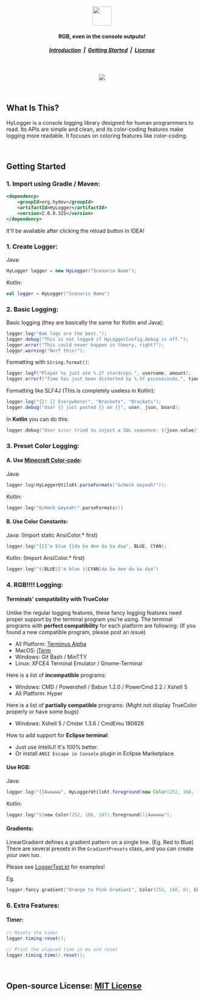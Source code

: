 <h1 align="center">
  <a href="#!">
    <img src="https://i.imgur.com/OyCCc9z.jpg" height="50">
  </a>
</h1>
<h4 align="center">
  RGB, even in the console outputs!
</h4>
<h5 align="center">
  <a href="#introduction">Introduction</a>&nbsp;&nbsp;|&nbsp;
  <a href="#development">Getting Started</a>&nbsp;&nbsp;|&nbsp;
  <a href="#license">License</a>
</h5>

<br>

<p align="center">
  <img src="https://i.imgur.com/TqgyUJt.png">
</p>

<br>

<a name="introduction"></a>
What Is This?
--------

HyLogger is a console logging library designed for human programmers to read. Its APIs are simple and clean, and its color-coding features make logging more readable. It focuses on coloring features like color-coding.


<br>

<a name="development"></a>
## Getting Started

### 1. Import using Gradle / Maven:

```xml
<dependency>
    <groupId>org.hydev</groupId>
    <artifactId>HyLogger</artifactId>
    <version>2.0.0.325</version>
</dependency>
```

It'll be available after clicking the reload button in IDEA!

### 1. Create Logger:

Java: 

```java
HyLogger logger = new HyLogger("Scenario Name");
```

Kotlin:

```kotlin
val logger = HyLogger("Scenario Name")
```

### 2. Basic Logging:

Basic logging (they are basically the same for Kotlin and Java):

```java
logger.log("Oak logs are the best.");
logger.debug("This is not logged if HyLoggerConfig.debug is off.");
logger.error("This could never happen in theory, right?");
logger.warning("Nerf this!");
```

Formatting with `String.format()`:

```java
logger.logf("Player %s just ate %.2f stardrops.", username, amount);
logger.errorf("Time has just been distorted by %.5f picoseconds.", timeDiff);
```

Formatting like SLF4J (This is completely useless in Kotlin):

```java
logger.log("{}! {} Everywhere!", "Brackets", "Brackets");
logger.debug("User {} just posted {} on {}", user, json, board);
```

In **Kotlin** you can do this:

```kotlin
logger.debug("User $user tried to inject a SQL sequence: ${json.value}")
```

### 3. Preset Color Logging:

#### A. Use [**Minecraft Color-code**](https://www.spigotmc.org/attachments/example2-png.188806/):

Java:

```java
logger.log(HyLoggerUtilsKt.parseFormats("&cHeck &eyeah!"));
```

Kotlin:

```kotlin
logger.log("&cHeck &eyeah!".parseFormats())
```

#### B. Use Color Constants:

Java: (Import static AnsiColor.* first)

```java
logger.log("{}I'm blue {}da ba dee da ba daa", BLUE, CYAN);
```

Kotlin: (Import AnsiColor.* first)

```kotlin
logger.log("${BLUE}I'm blue ${CYAN}da ba dee da ba daa")
```

### 4. RGB!!!! Logging:

#### Terminals' compatibility with TrueColor

Unlike the regular logging features, 
these fancy logging features need proper support by the terminal program you're using. 
The terminal programs with **perfect compatibility** for each platform are following:
(If you found a new compatible program, please post an issue)

- All Platform: [Terminus Alpha](https://github.com/Eugeny/terminus)
- MacOS: [iTerm](https://www.iterm2.com/)
- Windows: Git Bash / MinTTY
- Linux: XFCE4 Terminal Emulator / Gnome-Terminal

Here is a list of **incompatible** programs:

- Windows: CMD / Powershell / Babun 1.2.0 / PowerCmd 2.2 / Xshell 5
- All Platform: Hyper

Here is a list of **partially compatible** programs: 
(Might not display TrueColor properly or have some bugs)

- Windows: Xshell 5 / Cmder 1.3.6 / CmdEmu 180626

How to add support for **Eclipse terminal**:

- Just use IntelliJ! It's 100% better.
- Or install `ANSI Escape in Console` plugin in Eclipse Marketplace.

#### Use RGB:

Java:

```java
logger.log("{}Awwwww", HyLoggerUtilsKt.foreground(new Color(252, 168, 187)));
```

Kotlin:

```kotlin
logger.log("${new Color(252, 168, 187).foreground()}Awwwww");
```

#### Gradients:

LinearGradient defines a gradient pattern on a single line. (Eg. Red to Blue)
There are several presets in the `GradientPresets` class,
and you can create your own too.

Please see [LoggerTest.kt](https://github.com/HyDevelop/HyLogger/blob/master/src/test/java/LoggerTest.kt) for examples!

Eg.

```kotlin
logger.fancy.gradient("Orange to Pink Gradient", Color(255, 140, 0), Color(255, 0, 128))
```

### 6. Extra Features:

#### Timer:

```java
// Resets the timer
logger.timing.reset();

// Print the elapsed time in ms and reset
logger.timing.time().reset();
```



<br>

<a name="license"></a>
Open-source License: [MIT License](/LICENSE)
--------
